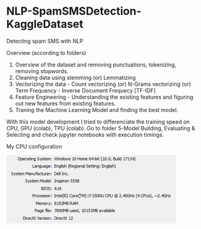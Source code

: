 # NLP-SpamSMSDetection-KaggleDataset
Detecting spam SMS with NLP 

Overview (according to folders)
  1. Overview of the dataset and removing punctuations, tokenizing, removing stopwords.
  2. Cleaning data using stemming (or) Lemmatizing
  3. Vectorizing the data - Count vectorizing (or) N-Grams vectorizing (or) Term Frequency - Inverse Document Frequecy [TF-IDF]
  4. Feature Engineering - Understanding the existing features and figuring out new features from existing features.
  5. Traning the Machine Learning Model and finding the best model.

With this model development I tried to differenciate the training speed on CPU, GPU (colab), TPU (colab). Go to folder 5-Model Building, Evaluating & Selecting and check jupyter notebooks with execution timings.

My CPU configuration

![](CPUConfig.JPG)
